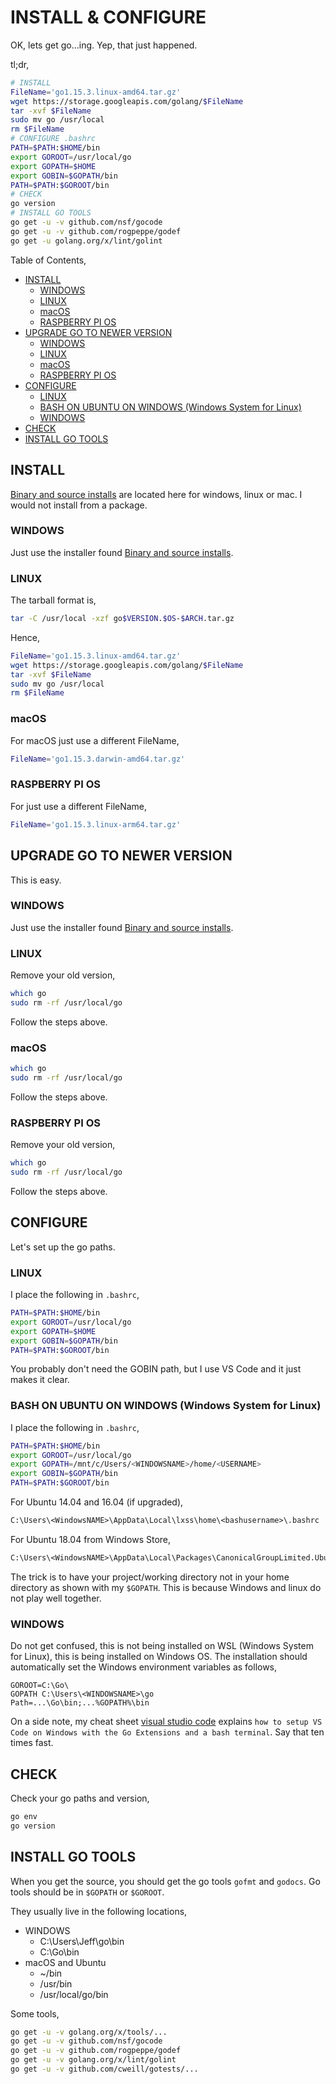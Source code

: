 # INSTALL & CONFIGURE

OK, lets get go...ing.  Yep, that just happened.

tl;dr,

```bash
# INSTALL
FileName='go1.15.3.linux-amd64.tar.gz'
wget https://storage.googleapis.com/golang/$FileName
tar -xvf $FileName
sudo mv go /usr/local
rm $FileName
# CONFIGURE .bashrc
PATH=$PATH:$HOME/bin
export GOROOT=/usr/local/go
export GOPATH=$HOME
export GOBIN=$GOPATH/bin
PATH=$PATH:$GOROOT/bin
# CHECK
go version
# INSTALL GO TOOLS
go get -u -v github.com/nsf/gocode
go get -u -v github.com/rogpeppe/godef
go get -u golang.org/x/lint/golint
```

Table of Contents,

* [INSTALL](https://github.com/JeffDeCola/my-cheat-sheets/tree/master/software/development/languages/go-cheat-sheet/install-and-configure.md#install)
  * [WINDOWS](https://github.com/JeffDeCola/my-cheat-sheets/tree/master/software/development/languages/go-cheat-sheet/install-and-configure.md#windows)
  * [LINUX](https://github.com/JeffDeCola/my-cheat-sheets/tree/master/software/development/languages/go-cheat-sheet/install-and-configure.md#linux)
  * [macOS](https://github.com/JeffDeCola/my-cheat-sheets/tree/master/software/development/languages/go-cheat-sheet/install-and-configure.md#macos)
  * [RASPBERRY PI OS](https://github.com/JeffDeCola/my-cheat-sheets/tree/master/software/development/languages/go-cheat-sheet/install-and-configure.md#raspberry-pi-os)
* [UPGRADE GO TO NEWER VERSION](https://github.com/JeffDeCola/my-cheat-sheets/tree/master/software/development/languages/go-cheat-sheet/install-and-configure.md#upgrade-go-to-newer-version)
  * [WINDOWS](https://github.com/JeffDeCola/my-cheat-sheets/tree/master/software/development/languages/go-cheat-sheet/install-and-configure.md#windows)
  * [LINUX](https://github.com/JeffDeCola/my-cheat-sheets/tree/master/software/development/languages/go-cheat-sheet/install-and-configure.md#linux)
  * [macOS](https://github.com/JeffDeCola/my-cheat-sheets/tree/master/software/development/languages/go-cheat-sheet/install-and-configure.md#macos)
  * [RASPBERRY PI OS](https://github.com/JeffDeCola/my-cheat-sheets/tree/master/software/development/languages/go-cheat-sheet/install-and-configure.md#raspberry-pi-os)
* [CONFIGURE](https://github.com/JeffDeCola/my-cheat-sheets/tree/master/software/development/languages/go-cheat-sheet/install-and-configure.md#configure)
  * [LINUX](https://github.com/JeffDeCola/my-cheat-sheets/tree/master/software/development/languages/go-cheat-sheet/install-and-configure.md#linux)
  * [BASH ON UBUNTU ON WINDOWS (Windows System for Linux)](https://github.com/JeffDeCola/my-cheat-sheets/tree/master/software/development/languages/go-cheat-sheet/install-and-configure.md#bash-on-ubuntu-on-windows-windows-system-for-linux)
  * [WINDOWS](https://github.com/JeffDeCola/my-cheat-sheets/tree/master/software/development/languages/go-cheat-sheet/install-and-configure.md#windows)
* [CHECK](https://github.com/JeffDeCola/my-cheat-sheets/tree/master/software/development/languages/go-cheat-sheet/install-and-configure.md#check)
* [INSTALL GO TOOLS](https://github.com/JeffDeCola/my-cheat-sheets/tree/master/software/development/languages/go-cheat-sheet/install-and-configure.md#install-go-tools)

## INSTALL

[Binary and source installs](https://golang.org/doc/install) are
located here for windows, linux or mac. I would not install from a package.

### WINDOWS

Just use the installer found
[Binary and source installs](https://golang.org/doc/install).

### LINUX

The tarball format is,

```bash
tar -C /usr/local -xzf go$VERSION.$OS-$ARCH.tar.gz
```

Hence,

```bash
FileName='go1.15.3.linux-amd64.tar.gz'
wget https://storage.googleapis.com/golang/$FileName
tar -xvf $FileName
sudo mv go /usr/local
rm $FileName
```

### macOS

For macOS just use a different FileName,

```bash
FileName='go1.15.3.darwin-amd64.tar.gz'
```

### RASPBERRY PI OS

For  just use a different FileName,

```bash
FileName='go1.15.3.linux-arm64.tar.gz'
```

## UPGRADE GO TO NEWER VERSION

This is easy.

### WINDOWS

Just use the installer found
[Binary and source installs](https://golang.org/doc/install).

### LINUX

Remove your old version,

```bash
which go
sudo rm -rf /usr/local/go
```

Follow the steps above.

### macOS

```bash
which go
sudo rm -rf /usr/local/go
```

Follow the steps above.

### RASPBERRY PI OS

Remove your old version,

```bash
which go
sudo rm -rf /usr/local/go
```

Follow the steps above.

## CONFIGURE

Let's set up the go paths.

### LINUX

I place the following in `.bashrc`,

```bash
PATH=$PATH:$HOME/bin
export GOROOT=/usr/local/go
export GOPATH=$HOME
export GOBIN=$GOPATH/bin
PATH=$PATH:$GOROOT/bin
```

You probably don't need the GOBIN path, but I
use VS Code and it just makes it clear.

### BASH ON UBUNTU ON WINDOWS (Windows System for Linux)

I place the following in `.bashrc`,

```bash
PATH=$PATH:$HOME/bin
export GOROOT=/usr/local/go
export GOPATH=/mnt/c/Users/<WINDOWSNAME>/home/<USERNAME>
export GOBIN=$GOPATH/bin
PATH=$PATH:$GOROOT/bin
```

For Ubuntu 14.04 and 16.04 (if upgraded),

```txt
C:\Users\<WindowsNAME>\AppData\Local\lxss\home\<bashusername>\.bashrc
```

For Ubuntu 18.04 from Windows Store,

```txt
C:\Users\<WindowsNAME>\AppData\Local\Packages\CanonicalGroupLimited.UbuntuonWindows_79rhkp1fndgsc\LocalState\rootfs\home\<bashusername>\.bashrc
```

The trick is to have your project/working directory
not in your home directory as shown with my `$GOPATH`.
This is because Windows and linux do not play well together.

### WINDOWS

Do not get confused, this is not being installed on WSL (Windows System for Linux),
this is being installed on Windows OS. The installation should automatically
set the Windows environment variables as follows,

```text
GOROOT=C:\Go\
GOPATH C:\Users\<WINDOWSNAME>\go
Path=...\Go\bin;...%GOPATH%\bin
```

On a side note, my cheat sheet
[visual studio code](https://github.com/JeffDeCola/my-cheat-sheets/tree/master/software/development/development-environments/visual-studio-code-cheat-sheet)
explains `how to setup VS Code on Windows with the Go Extensions
and a bash terminal`.  Say that ten times fast.

## CHECK

Check your go paths and version,

```bash
go env
go version
```

## INSTALL GO TOOLS

When you get the source, you should get the go tools
`gofmt` and `godocs`. Go tools should be in `$GOPATH`
or `$GOROOT`.

They usually live in the following locations,

* WINDOWS
  * C:\Users\Jeff\go\bin
  * C:\Go\bin
* macOS and Ubuntu
  * ~/bin
  * /usr/bin
  * /usr/local/go/bin

Some tools,

```bash
go get -u -v golang.org/x/tools/...
go get -u -v github.com/nsf/gocode
go get -u -v github.com/rogpeppe/godef
go get -u -v golang.org/x/lint/golint
go get -u -v github.com/cweill/gotests/...
```
